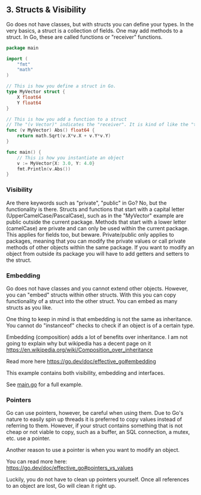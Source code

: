 ## 3. Structs & Visibility

Go does not have classes, but with structs you can define your types.
In the very basics, a struct is a collection of fields.
One may add methods to a struct. In Go, these are called functions or "receiver" functions.

```go
package main

import (
	"fmt"
	"math"
)

// This is how you define a struct in Go.
type MyVector struct {
	X float64
	Y float64
}

// This is how you add a function to a struct
// The "(v Vector)" indicates the "receiver". It is kind of like the "this" keyword in Java or C#
func (v MyVector) Abs() float64 {
    return math.Sqrt(v.X*v.X + v.Y*v.Y)
}

func main() {
	// This is how you instantiate an object
    v := MyVector{X: 3.0, Y: 4.0}
    fmt.Println(v.Abs())
}
```

### Visibility
Are there keywords such as "private", "public" in Go?
No, but the functionality is there. Structs and functions that start with a capital letter (UpperCamelCase/PascalCase), 
such as in the "MyVector" example are public outside the current package.
Methods that start with a lower letter (camelCase) are private and can only be used within the current package.
This applies for fields too, but beware. 
Private/public only applies to packages, meaning that you can modify the private values or call private methods of other objects within the same package.
If you want to modify an object from outside its package you will have to add getters and setters to the struct.

### Embedding
Go does not have classes and you cannot extend other objects.
However, you can "embed" structs within other structs. 
With this you can copy functionality of a struct into the other struct.
You can embed as many structs as you like.

One thing to keep in mind is that embedding is not the same as inheritance.
You cannot do "instanceof" checks to check if an object is of a certain type.

Embedding (composition) adds a lot of benefits over inheritance.
I am not going to explain why but wikipedia has a decent page on it https://en.wikipedia.org/wiki/Composition_over_inheritance

Read more here
https://go.dev/doc/effective_go#embedding

This example contains both visibility, embedding and interfaces.

See [main.go](main.go) for a full example.

### Pointers
Go can use pointers, however, be careful when using them. 
Due to Go's nature to easily spin up threads it is preferred to copy values instead of referring to them.
However, if your struct contains something that is not cheap or not viable to copy,
such as a buffer, an SQL connection, a mutex, etc. use a pointer.

Another reason to use a pointer is when you want to modify an object.

You can read more here: https://go.dev/doc/effective_go#pointers_vs_values

Luckily, you do not have to clean up pointers yourself. Once all references to an object are lost, 
Go will clean it right up.

